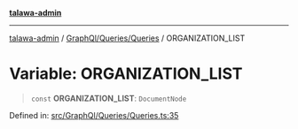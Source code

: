 [**talawa-admin**](../../../../README.md)

***

[talawa-admin](../../../../modules.md) / [GraphQl/Queries/Queries](../README.md) / ORGANIZATION\_LIST

# Variable: ORGANIZATION\_LIST

> `const` **ORGANIZATION\_LIST**: `DocumentNode`

Defined in: [src/GraphQl/Queries/Queries.ts:35](https://github.com/bint-Eve/talawa-admin/blob/16ddeb98e6868a55bca282e700a8f4212d222c01/src/GraphQl/Queries/Queries.ts#L35)
